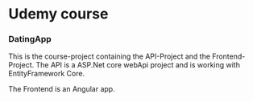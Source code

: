 # Udemy course
### DatingApp

This is the course-project containing the API-Project and the Frontend-Project.
The API is a ASP.Net core webApi project and is working with EntityFramework Core.

The Frontend is an Angular app.
